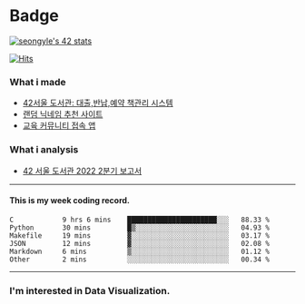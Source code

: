 # Badge
[![seongyle's 42 stats](https://badge42.vercel.app/api/v2/cl260u6td000609l4p4inxynw/stats?cursusId=21&coalitionId=86)](https://github.com/JaeSeoKim/badge42)

[![Hits](https://hits.seeyoufarm.com/api/count/incr/badge.svg?url=https%3A%2F%2Fgithub.com%2FYeonSeong-Lee&count_bg=%2379C83D&title_bg=%23555555&icon=&icon_color=%23E7E7E7&title=hits&edge_flat=false)](https://hits.seeyoufarm.com)

### What i made
- [42서울 도서관: 대출,반납,예약 책관리 시스템](https://42library.kr/)
- [랜덤 닉네임 추천 사이트](https://yeonseong-lee.github.io/random-nickname-website/)
- [교육 커뮤니티 접속 앱](https://github.com/YeonSeong-Lee/HufsLifeAcademy_app)


### What i analysis
- [42 서울 도서관 2022 2분기 보고서](https://rpubs.com/yeonseong/jiphyeonjeon_2022_2Q)
---

#### This is my week coding record.
<!--START_SECTION:waka-->

```text
C            9 hrs 6 mins    ██████████████████████░░░   88.33 %
Python       30 mins         █▒░░░░░░░░░░░░░░░░░░░░░░░   04.93 %
Makefile     19 mins         ▓░░░░░░░░░░░░░░░░░░░░░░░░   03.17 %
JSON         12 mins         ▓░░░░░░░░░░░░░░░░░░░░░░░░   02.08 %
Markdown     6 mins          ▒░░░░░░░░░░░░░░░░░░░░░░░░   01.12 %
Other        2 mins          ░░░░░░░░░░░░░░░░░░░░░░░░░   00.34 %
```

<!--END_SECTION:waka-->
--- 

### I'm interested in Data Visualization.



<!--
**YeonSeong-Lee/YeonSeong-Lee** is a ✨ _special_ ✨ repository because its `README.md` (this file) appears on your GitHub profile.

Here are some ideas to get you started:

- 🔭 I’m currently working on ...
- 🌱 I’m currently learning ...
- 👯 I’m looking to collaborate on ...
- 🤔 I’m looking for help with ...
- 💬 Ask me about ...
- 📫 How to reach me: ...
- 😄 Pronouns: ...
- ⚡ Fun fact: ...
-->
